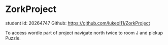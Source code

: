 # ZorkProject

student id: 20264747
Github: https://github.com/lukeol11/ZorkProject

To access wordle part of project navigate north twice to room J and pickup Puzzle.
